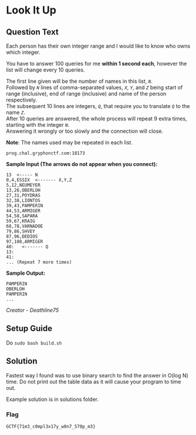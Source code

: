 # Look It Up

## Question Text
Each person has their own integer range and I would like to know who owns which integer.

You have to answer 100 queries for me **within 1 second each**, however the list will change every 10 queries.

The first line given will be the number of names in this list, _`N`_.  
Followed by _`N`_ lines of comma-separated values, _`X`_, _`Y`_, and _`Z`_ being start of range (inclusive), end of range (inclusive) and name of the person respectively.  
The subsequent 10 lines are integers, _`Q`_, that require you to translate _`Q`_ to the name _`Z`_.  
After 10 queries are answered, the whole process will repeat 9 extra times, starting with the integer _`N`_.  
Answering it wrongly or too slowly and the connection will close.  

**Note**: The names used may be repeated in each list.

`prog.chal.gryphonctf.com:18173`

**Sample Input (The arrows do not appear when you connect):**
```
13  <----- N
0,4,ESSIX  <------- X,Y,Z
5,12,NEUMEYER
13,26,OBERLOH
27,31,POYDRAS
32,38,LIONTOS
39,43,PAMPERIN
44,53,ARMIGER
54,58,SAPARA
59,67,KRAIG
68,78,VARNADOE
79,86,SHVEY
87,96,DEDIOS
97,108,ARMIGER
40:   <------- Q
13: 
41: 
... (Repeat 7 more times)
```

**Sample Output:**
```
PAMPERIN
OBERLOH
PAMPERIN
...
```

*Creator - Deathline75*

## Setup Guide
Do `sudo bash build.sh`

## Solution
Fastest way I found was to use binary search to find the answer in O(log N) time. Do not print out the table data as it will cause your program to time out.

Example solution is in solutions folder.

### Flag
`GCTF{71m3_c0mpl3x17y_w0n7_570p_m3}`


